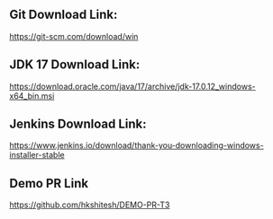 ## Git Download Link:

https://git-scm.com/download/win

## JDK 17 Download Link:

https://download.oracle.com/java/17/archive/jdk-17.0.12_windows-x64_bin.msi

## Jenkins Download Link:

https://www.jenkins.io/download/thank-you-downloading-windows-installer-stable

## Demo PR Link

https://github.com/hkshitesh/DEMO-PR-T3
